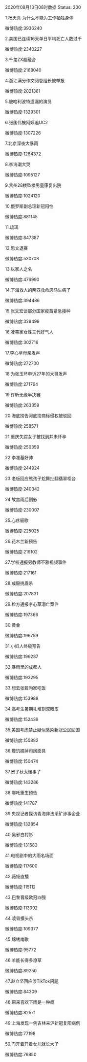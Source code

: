 2020年08月13日08时数据
Status: 200

1.杨天真 为什么不能为工作牺牲身体

微博热度:3936240

2.美国已连续16天单日平均死亡人数过千

微博热度:2340227

3.千玺ZX超融合

微博热度:2168040

4.浙江满分作文阅卷组长被举报

微博热度:2021361

5.被哈利波特遗漏的演员

微博热度:1329301

6.张国伟被阿姨追UC2

微博热度:1307226

7.北京深夜大暴雨

微博热度:1264372

8.李海潮大哭

微博热度:1095127

9.贵州28楼坠楼男童康复出院

微博热度:1024120

10.俄罗斯副总理新冠阳性

微博热度:881145

11.琉璃

微博热度:847387

12.思文退赛

微博热度:530708

13.以家人之名

微博热度:476990

14.下海救人的两匹救命恩马生病了

微博热度:394486

15.张文宏谈部分国家疫苗紧急接种

微博热度:328499

16.凌霄家女性三代好气人

微博热度:302716

17.李心草母亲发声

微博热度:272700

18.为张玉环申诉27年的大哥发声

微博热度:271764

19.许昕无缘半决赛

微博热度:263359

20.海底捞告河底捞商标侵权被驳回

微博热度:258571

21.重庆失踪女子被找到并未怀孕

微博热度:250359

22.李准基好帅

微博热度:244924

23.老板回应熊孩子尬舞扯翻翡翠柜台

微博热度:240342

24.故宫雨后倒影

微博热度:230007

25.心疼骊歌

微博热度:225025

26.花木兰新预告

微博热度:219102

27.学校通报男教师不雅视频事件

微博热度:217161

28.成毅挑眉杀

微博热度:207831

29.检方通报李心草溺亡案件

微博热度:197366

30.黄金

微博热度:196759

31.小妇人终极预告

微博热度:196287

32.暴雨里的成都人

微博热度:193295

33.想去张若昀家吃饭

微博热度:153988

34.高考生暑期扎堆割双眼皮

微博热度:152439

35.美国考虑禁止疑似感染新冠公民回国

微博热度:150882

36.璇玑摘掉司凤面具

微博热度:150474

37.贺子秋太懂事了

微博热度:143286

38.哪吒重生预告

微博热度:141787

39.央视记者探访青海非法采矿涉事企业

微博热度:132854

40.吴邪白衬衫

微博热度:131583

41.电视剧中的大雨名场面

微博热度:117600

42.薇娅直播

微博热度:115112

43.巴黎晋级欧冠四强

微博热度:113092

44.凌霄摸头杀

微博热度:109377

45.锦绣南歌

微博热度:95772

46.羊能长得多潦草

微博热度:89250

47.赵立坚回应涉TikTok问题

微博热度:84309

48.原来喜欢下雨是一种瘾

微博热度:82571

49.上海发现一例吉林来沪新冠复阳病例

微博热度:77198

50.门开着开着女儿就长大了

微博热度:76850

